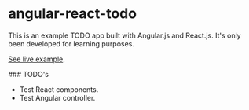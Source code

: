 # angular-react-todo

This is an example TODO app built with Angular.js and React.js. It's only been developed for learning purposes.

[See live example](http://mvader.me/angular-react-todo/).

### TODO's
* Test React components.
* Test Angular controller.

